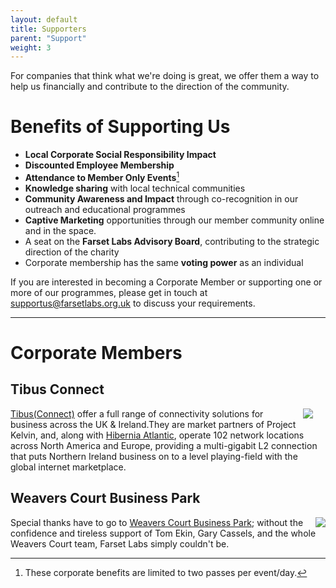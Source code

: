 ```yaml
---
layout: default
title: Supporters
parent: "Support"
weight: 3
---
```


For companies that think what we're doing is great, we offer them a way to help us financially and contribute to the direction of the community.

# Benefits of Supporting Us

*   **Local Corporate Social Responsibility Impact**
*   **Discounted Employee Membership**
*   **Attendance to Member Only Events**[^corp]
*   **Knowledge sharing** with local technical communities
*   **Community Awareness and Impact** through co-recognition in our outreach and educational programmes
*   **Captive Marketing** opportunities through our member community online and in the space.
*   A seat on the **Farset Labs Advisory Board**, contributing to the strategic direction of the charity
*   Corporate membership has the same **voting power** as an individual

If you are interested in becoming a Corporate Member or supporting one or more of our programmes, please get in touch at [supportus@farsetlabs.org.uk](mailto:supportus@farsetlabs.org.uk) to discuss your requirements.

------------------------------------------------------------------------

# Corporate Members

## Tibus Connect

<div style="float: right; padding: 0 20px 0 10px "><a href="https://www.tibus.com"><img src="{{site.base}}/assets/img/corp_logos/tibus.png"/></a></div>

[Tibus(Connect)](https://www.tibus.com/) offer a full range of
connectivity solutions for business across the UK & Ireland.They are market
partners of Project Kelvin, and, along with [Hibernia Atlantic](https://www.gtt.net/),
operate 102 network locations
across North America and Europe, providing a multi-gigabit L2 connection that
puts Northern Ireland business on to a level playing-field with the global
internet marketplace.

## Weavers Court Business Park

<div style="float: right"><a href="http://www.weaverscourt.com"><img src="{{site.base}}/assets/img/corp_logos/weavers-court.png"/></a></div>

Special thanks have to go to [Weavers Court Business Park](http://www.weaverscourt.com/); without the confidence and tireless support of Tom Ekin, Gary Cassels, and the whole Weavers Court team, Farset Labs simply couldn't be.


[^corp]: These corporate benefits are limited to two passes per event/day.

